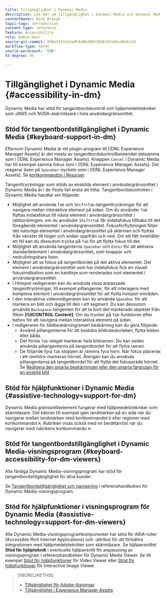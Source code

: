 ```yaml
---
title: Tillgänglighet i Dynamic Media
description: Läs mer om tillgänglighet i Dynamic Media och Dynamic Media Viewer.
contentOwner: Rick Brough
topic-tags: introduction
content-type: reference
feature: Accessibility
role: Admin,User
source-git-commit: 0d0a3247e42e0f4a9b2965104814fe6bcd8e6128
workflow-type: tm+mt
source-wordcount: '596'
ht-degree: 0%

---
```



# Tillgänglighet i Dynamic Media {#accessibility-in-dm}

Dynamic Media har stöd för tangentbordskontroll och hjälpmedelstekniker som JAWS och NVDA-skärmläsare i hela användargränssnittet.

## Stöd för tangentbordstillgänglighet i Dynamic Media {#keyboard-support-in-dm}

Eftersom Dynamic Media är ett plugin-program till [!DNL Experience Manager Assets] är det mesta av tangentbordskontrollbeteendet detsamma som i [!DNL Experience Manager Assets]. Knappen `Cancel` i Dynamic Media har till exempel samma fokus som i [!DNL Experience Manager Assets]. Det reagerar även på `Spacebar`-nyckeln som i [!DNL Experience Manager Assets]. Se [kortkommandon i Resurser](/help/assets/accessibility.md#keyboard-shortcuts).

Tangenttryckningar som stöds av enskilda element i användargränssnittet i Dynamic Media är i de flesta fall enkla att hitta. Tangentbordskontrollen i Dynamic Media handlar om följande:

* Möjlighet att använda `Tab` och `Shift+Tab`-tangenttryckningar för att navigera mellan interaktiva element på sidan.
Om du använder `Tab` flyttas indatafokus till nästa element i användargränssnittet i tabbordningen; om du använder `Shift+Tab` får indatafokus tillbaka till det föregående elementet i användargränssnittet.
Fokusförflyttningen följer det naturliga elementet i användargränssnittet på skärmen och flyttas från vänster till höger och sedan uppifrån och ned. Om ett fält innehåller ett fel kan du dessutom trycka på `Tab` för att flytta fokus till det.
* Möjlighet att använda tangenterna `Spacebar` och `Enter` för att aktivera standardelement i användargränssnittet, som knappar och nedrullningsbara listor.
* Möjlighet att se fokus på tangentbordet på det aktiva elementet. Det element i användargränssnittet som har indatafokus fick en visuell fokusindikation som en kantlinje som renderades runt elementet i användargränssnittet.
* I Hotspot-redigeraren kan du använda vissa anpassade tangenttryckningar, till exempel piltangenter, för att interagera med komplexa element i användargränssnittet för att flytta hotspot-områden.
* I den interaktiva videoredigeraren kan du använda `Spacebar` för att markera en bild och lägga till den i ett segment. Du kan dessutom använda `Backspace`-tangenten för att ta bort det markerade objektet från fliken **[!UICONTROL Content]**. Om du trycker på `Tab`-funktioner efter behov för att navigera mellan interaktiva element på sidan.
* I redigeraren för bildbeskärning/smart beskärning kan du göra följande:
   * Använd piltangenterna för att beskära bildrutestorleken, flytta bilden eller båda.
   * Det första `Tab`-steget markerar hela bildramen. Du kan sedan använda piltangenterna på tangentbordet för att flytta ramen.
   * De följande fyra `Tab` stoppen är ramens fyra hörn. När fokus placeras i ett ramhörn markeras hörnet. Återigen kan du använda piltangenterna på tangentbordet för att flytta det fokuserade hörnet.
Se [Redigera den smarta beskärningen eller den smarta färgrutan för en enskild bild](/help/assets/dynamic-media/image-profiles.md#editing-the-smart-crop-or-smart-swatch-of-a-single-image)

<!-- Keyboarding is the same because Dynamic Media is using the same UI library (Coral 3 (Experience Manager 6.5) or Coral Spectrum (in Skyline)) as entire Experience Manager Assets.  -->

<!-- In the Hotspot editor, Dynamic Media lets you use arrow keys to control the position of a hot spot. See [Carousel Banners](/help/assets/dynamic-media/carousel-banners.md##adding-hotspots-or-image-maps-to-an-image-banner) or [Interactive Images](/help/assets/dynamic-media/interactive-images.md#adding-hotspots-to-an-image-banner)  -->

<!-- I think we should definitely mention this in the DM-specific area of documentation for keyboard support. -->

<!-- I would not get into much of details of specific keyboard support logic of these editors. One of the reasons - chances are that accessibility support will receive Phase2-like attention, with more holistic approach. -->

## Stöd för hjälpfunktioner i Dynamic Media {#assistive-technology=support-for-dm}

Dynamic Media gränssnittselement fungerar med hjälpmedelstekniker som skärmläsare. Det känner till exempel igen landmärken på en sida när du navigerar mellan landmärken med kortkommandot `D` eller regioner med kortkommandot `R`. Rubriken visas också med en berättarröst när du navigerar med rubrikens kortkommando `H`.

## Stöd för tangentbordstillgänglighet i Dynamic Media-visningsprogram {#keyboard-accessibility-for-dm-viewers}

Alla färdiga Dynamic Media-visningsprogram har stöd för tangentbordstillgänglighet för dina kunder.

Se [Tangentbordstillgänglighet och navigering](https://experienceleague.adobe.com/docs/dynamic-media-developer-resources/library/c-keyboard-accessibility.html) i referenshandboken för Dynamic Media-visningsprogram.

## Stöd för hjälpfunktioner i visningsprogram för Dynamic Media {#assistive-technology=support-for-dm-viewers}

Alla Dynamic Media-visningsprogramkomponenter har stöd för ARIA-roller (Accessible Rich Internet Applications) och -attribut för att förbättra integrationen med hjälpmedelstekniker som skärmläsare.
Se hjälpavsnittet **Stöd för hjälpteknik** i eventuella hjälpavsnitt för anpassning av visningsprogram i referenshandboken för Dynamic Media Viewer. Se till exempel [Stöd för hjälpfunktioner](https://experienceleague.adobe.com/docs/dynamic-media-developer-resources/library/viewers-aem-assets-dmc/video/r-html5-video-viewer-20-assistive.html) för Video Viewer eller [Stöd för hjälpfunktioner](https://experienceleague.adobe.com/docs/dynamic-media-developer-resources/library/viewers-for-aem-assets-only/interactive-images/c-html5-aem-interactive-image-assistive.html#viewers-for-aem-assets-only) för Interactive Image Viewer.

>[!MORELIKETHIS]
>
>* [Tillgänglighet för Adobe-lösningar](https://www.adobe.com/accessibility.html)
>* [Tillgänglighet i Experience Manager Assets](/help/assets/dynamic-media/accessibility-dm.md)

